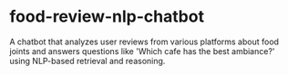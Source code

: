 # food-review-nlp-chatbot
A chatbot that analyzes user reviews from various platforms about food joints and answers questions like 'Which cafe has the best ambiance?' using NLP-based retrieval and reasoning.
